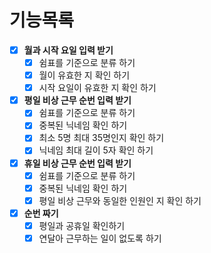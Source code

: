 # 기능목록
- [x] **월과 시작 요일 입력 받기**
  - [x] 쉼표를 기준으로 분류 하기
  - [x] 월이 유효한 지 확인 하기
  - [x] 시작 요일이 유효한 지 확인 하기
- [x] **평일 비상 근무 순번 입력 받기**
  - [x] 쉼표를 기준으로 분류 하기
  - [x] 중복된 닉네임 확인 하기
  - [x] 최소 5명 최대 35명인지 확인 하기
  - [x] 닉네임 최대 길이 5자 확인 하기
- [x] **휴일 비상 근무 순번 입력 받기**
  - [x] 쉼표를 기준으로 분류 하기
  - [x] 중복된 닉네임 확인 하기
  - [x] 평일 비상 근무와 동일한 인원인 지 확인 하기
- [x] **순번 짜기**
  - [x] 평일과 공휴일 확인하기
  - [x] 연달아 근무하는 일이 없도록 하기